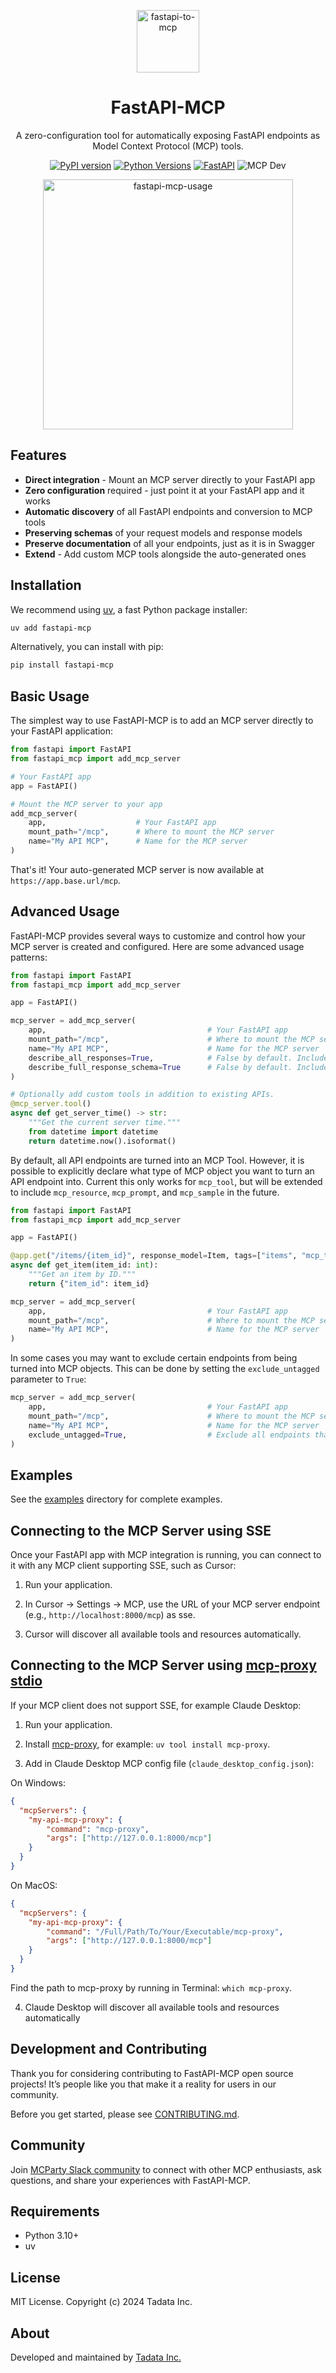 <p align="center"><a href="https://github.com/tadata-org/fastapi_mcp"><img src="https://github.com/user-attachments/assets/609d5b8b-37a1-42c4-87e2-f045b60026b1" alt="fastapi-to-mcp" height="100"/></a></p>
<h1 align="center">FastAPI-MCP</h1>
<p align="center">A zero-configuration tool for automatically exposing FastAPI endpoints as Model Context Protocol (MCP) tools.</p>
<div align="center">

[![PyPI version](https://badge.fury.io/py/fastapi-mcp.svg)](https://pypi.org/project/fastapi-mcp/)
[![Python Versions](https://img.shields.io/pypi/pyversions/fastapi-mcp.svg)](https://pypi.org/project/fastapi-mcp/)
[![FastAPI](https://img.shields.io/badge/FastAPI-009485.svg?logo=fastapi&logoColor=white)](#)
![](https://badge.mcpx.dev?type=dev 'MCP Dev')

</div>

<p align="center"><a href="https://github.com/tadata-org/fastapi_mcp"><img src="https://github.com/user-attachments/assets/1cba1bf2-2fa4-46c7-93ac-1e9bb1a95257" alt="fastapi-mcp-usage" height="400"/></a></p>


## Features

- **Direct integration** - Mount an MCP server directly to your FastAPI app
- **Zero configuration** required - just point it at your FastAPI app and it works
- **Automatic discovery** of all FastAPI endpoints and conversion to MCP tools
- **Preserving schemas** of your request models and response models
- **Preserve documentation** of all your endpoints, just as it is in Swagger
- **Extend** - Add custom MCP tools alongside the auto-generated ones

## Installation

We recommend using [uv](https://docs.astral.sh/uv/), a fast Python package installer:

```bash
uv add fastapi-mcp
```

Alternatively, you can install with pip:

```bash
pip install fastapi-mcp
```

## Basic Usage

The simplest way to use FastAPI-MCP is to add an MCP server directly to your FastAPI application:

```python
from fastapi import FastAPI
from fastapi_mcp import add_mcp_server

# Your FastAPI app
app = FastAPI()

# Mount the MCP server to your app
add_mcp_server(
    app,                    # Your FastAPI app
    mount_path="/mcp",      # Where to mount the MCP server
    name="My API MCP",      # Name for the MCP server
)
```

That's it! Your auto-generated MCP server is now available at `https://app.base.url/mcp`.

## Advanced Usage

FastAPI-MCP provides several ways to customize and control how your MCP server is created and configured. Here are some advanced usage patterns:

```python
from fastapi import FastAPI
from fastapi_mcp import add_mcp_server

app = FastAPI()

mcp_server = add_mcp_server(
    app,                                    # Your FastAPI app
    mount_path="/mcp",                      # Where to mount the MCP server
    name="My API MCP",                      # Name for the MCP server
    describe_all_responses=True,            # False by default. Include all possible response schemas in tool descriptions, instead of just the successful response.
    describe_full_response_schema=True      # False by default. Include full JSON schema in tool descriptions, instead of just an LLM-friendly response example.
)

# Optionally add custom tools in addition to existing APIs.
@mcp_server.tool()
async def get_server_time() -> str:
    """Get the current server time."""
    from datetime import datetime
    return datetime.now().isoformat()
```

By default, all API endpoints are turned into an MCP Tool. However, it is possible to explicitly declare what type of MCP object you want to turn an API endpoint into. Current this only works for `mcp_tool`, but will be extended to include `mcp_resource`, `mcp_prompt`, and `mcp_sample` in the future.

```python
from fastapi import FastAPI
from fastapi_mcp import add_mcp_server

app = FastAPI()

@app.get("/items/{item_id}", response_model=Item, tags=["items", "mcp_tool"])
async def get_item(item_id: int):
    """Get an item by ID."""
    return {"item_id": item_id}

mcp_server = add_mcp_server(
    app,                                    # Your FastAPI app
    mount_path="/mcp",                      # Where to mount the MCP server
    name="My API MCP",                      # Name for the MCP server
)
```

In some cases you may want to exclude certain endpoints from being turned into MCP objects. This can be done by setting the `exclude_untagged` parameter to `True`:

```python
mcp_server = add_mcp_server(
    app,                                    # Your FastAPI app
    mount_path="/mcp",                      # Where to mount the MCP server
    name="My API MCP",                      # Name for the MCP server
    exclude_untagged=True,                  # Exclude all endpoints that don't have the "mcp_tool" tag
)
```

## Examples

See the [examples](examples) directory for complete examples.

## Connecting to the MCP Server using SSE

Once your FastAPI app with MCP integration is running, you can connect to it with any MCP client supporting SSE, such as Cursor:

1. Run your application.

2. In Cursor -> Settings -> MCP, use the URL of your MCP server endpoint (e.g., `http://localhost:8000/mcp`) as sse.

3. Cursor will discover all available tools and resources automatically.

## Connecting to the MCP Server using [mcp-proxy stdio](https://github.com/sparfenyuk/mcp-proxy?tab=readme-ov-file#1-stdio-to-sse) 

If your MCP client does not support SSE, for example Claude Desktop: 

1. Run your application.

2. Install [mcp-proxy](https://github.com/sparfenyuk/mcp-proxy?tab=readme-ov-file#installing-via-pypi), for example: `uv tool install mcp-proxy`.

3. Add in Claude Desktop MCP config file (`claude_desktop_config.json`):

On Windows:
```json
{
  "mcpServers": {
    "my-api-mcp-proxy": {
        "command": "mcp-proxy",
        "args": ["http://127.0.0.1:8000/mcp"]
    }
  }
}
```
On MacOS: 
```json
{
  "mcpServers": {
    "my-api-mcp-proxy": {
        "command": "/Full/Path/To/Your/Executable/mcp-proxy",
        "args": ["http://127.0.0.1:8000/mcp"]
    }
  }
}
```
Find the path to mcp-proxy by running in Terminal: `which mcp-proxy`.

4. Claude Desktop will discover all available tools and resources automatically

## Development and Contributing

Thank you for considering contributing to FastAPI-MCP open source projects! It’s people like you that make it a reality for users in our community.

Before you get started, please see [CONTRIBUTING.md](CONTRIBUTING.md).

## Community

Join [MCParty Slack community](https://join.slack.com/t/themcparty/shared_invite/zt-30yxr1zdi-2FG~XjBA0xIgYSYuKe7~Xg) to connect with other MCP enthusiasts, ask questions, and share your experiences with FastAPI-MCP.

## Requirements

- Python 3.10+
- uv

## License

MIT License. Copyright (c) 2024 Tadata Inc.

## About

Developed and maintained by [Tadata Inc.](https://github.com/tadata-org)
